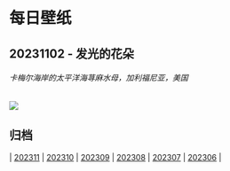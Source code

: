 # 每日壁纸

## 20231102 - 发光的花朵

###### 卡梅尔海岸的太平洋海荨麻水母，加利福尼亚，美国

![](https://www.bing.com/th?id=OHR.SeaNettles_ZH-CN1735729435_UHD.jpg)

## 归档

| [202311](/202311/README.md)
| [202310](/202310/README.md)
| [202309](/202309/README.md)
| [202308](/202308/README.md)
| [202307](/202307/README.md)
| [202306](/202306/README.md)
|